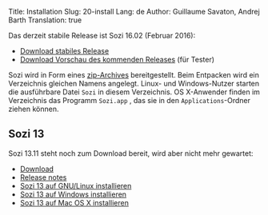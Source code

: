 Title: Installation
Slug: 20-install
Lang: de
Author: Guillaume Savaton, Andrej Barth
Translation: true

Das derzeit stabile Release ist Sozi 16.02 (Februar 2016):

  * [Download stabiles Release](https://github.com/senshu/Sozi/releases/tag/16.02-fix344)
  * [Download Vorschau des kommenden Releases](https://drive.google.com/open?id=0ByRUreHgekjMWG9teGM2dE8wck0) (für Tester)

Sozi wird in Form eines [zip-Archives](https://en.wikipedia.org/wiki/Zip_%28file_format%29) bereitgestellt.
Beim Entpacken wird ein Verzeichnis gleichen Namens angelegt.
Linux- und Windows-Nutzer starten die ausführbare Datei `Sozi` in diesem Verzeichnis.
OS X-Anwender finden im Verzeichnis das Programm `Sozi.app` , das sie in den `Applications`-Ordner ziehen können.

Sozi 13
-------

Sozi 13.11 steht noch zum Download bereit, wird aber nicht mehr gewartet:

  * [Download](https://github.com/senshu/Sozi/releases/download/13.11/sozi-release-13.11-30213629.zip)
  * [Release notes](|filename|/Releases/release-13.11.md)
  * [Sozi 13 auf GNU/Linux installieren](|filename|sozi-13-install-linux.md)
  * [Sozi 13 auf Windows installieren](|filename|sozi-13-install-windows.md)
  * [Sozi 13 auf Mac OS X installieren](|filename|sozi-13-install-osx.md)

